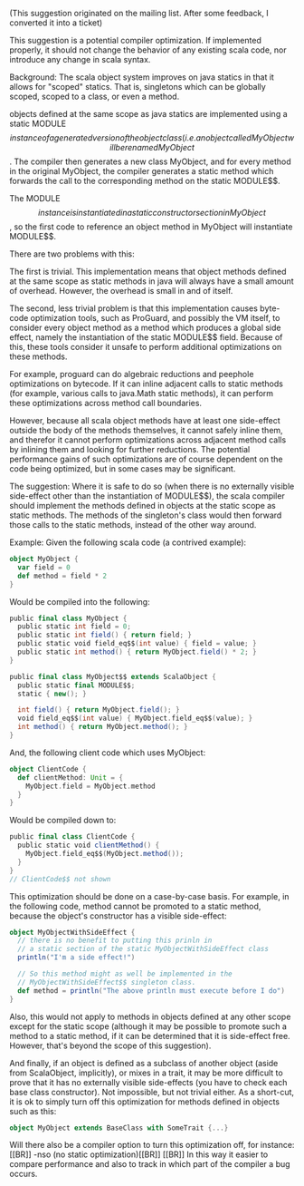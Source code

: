 (This suggestion originated on the mailing list. After some feedback, I converted it into a ticket)

This suggestion is a potential compiler optimization. If implemented properly, it should not change the behavior of any existing scala code, nor introduce any change in scala syntax. 

Background:
The scala object system improves on java statics in that it allows for "scoped" statics. That is, singletons which can be globally scoped, scoped to a class, or even a method. 

objects defined at the same scope as java statics are implemented using a static MODULE$$ instance of a generated version of the object class (i.e. an object called MyObject will be renamed MyObject$$. The compiler then generates a new class MyObject, and for every method in the original MyObject, the compiler generates a static method which forwards the call to the corresponding method on the static MODULE$$.

The MODULE$$ instance is instantiated in a static constructor section in MyObject$$, so the first code to reference an object method in MyObject will instantiate MODULE$$. 

There are two problems with this:

The first is trivial. This implementation means that object methods defined at the same scope as static methods in java will always have a small amount of overhead. However, the overhead is small in and of itself.

The second, less trivial problem is that this implementation causes byte-code optimization tools, such as ProGuard, and possibly the VM itself, to consider every object method as a method which produces a global side effect, namely the instantiation of the static MODULE$$ field. Because of this, these tools consider it unsafe to perform additional optimizations on these methods.

For example, proguard can do algebraic reductions and peephole optimizations on bytecode. If it can inline adjacent calls to static methods (for example, various calls to java.Math static methods), it can perform these optimizations across method call boundaries. 

However, because all scala object methods have at least one side-effect outside the body of the methods themselves, it cannot safely inline them, and therefor it cannot perform optimizations across adjacent method calls by inlining them and looking for further reductions. The potential performance gains of such optimizations are of course dependent on the code being optimized, but in some cases may be significant. 

The suggestion:
Where it is safe to do so (when there is no externally visible side-effect other than the instantiation of MODULE$$), the scala compiler should implement the methods defined in objects at the static scope as static methods. The methods of the singleton's class would then forward those calls to the static methods, instead of the other way around.

Example:
Given the following scala code (a contrived example):


```scala
object MyObject {
  var field = 0
  def method = field * 2
}
```


Would be compiled into the following:


```scala
public final class MyObject {
  public static int field = 0;
  public static int field() { return field; }
  public static void field_eq$$(int value) { field = value; }
  public static int method() { return MyObject.field() * 2; }
}

public final class MyObject$$ extends ScalaObject {
  public static final MODULE$$;
  static { new(); }

  int field() { return MyObject.field(); }
  void field_eq$$(int value) { MyObject.field_eq$$(value); }
  int method() { return MyObject.method(); }
}
```


And, the following client code which uses MyObject:

```scala
object ClientCode {
  def clientMethod: Unit = {
    MyObject.field = MyObject.method
  }
}
```


Would be compiled down to:


```scala
public final class ClientCode {
  public static void clientMethod() {
    MyObject.field_eq$$(MyObject.method());
  }
}
// ClientCode$$ not shown
```


This optimization should be done on a case-by-case basis. For example, in the following code, method cannot be promoted to a static method, because the object's constructor has a visible side-effect:


```scala
object MyObjectWithSideEffect {
  // there is no benefit to putting this prinln in
  // a static section of the static MyObjectWithSideEffect class
  println("I'm a side effect!")

  // So this method might as well be implemented in the
  // MyObjectWithSideEffect$$ singleton class.
  def method = println("The above println must execute before I do")
}
```


Also, this would not apply to methods in objects defined at any other scope except for the static scope (although it may be possible to promote such a method to a static method, if it can be determined that it is side-effect free. However, that's beyond the scope of this suggestion). 

And finally, if an object is defined as a subclass of another object (aside from ScalaObject, implicitly), or mixes in a trait, it may be more difficult to prove that it has no externally visible side-effects (you have to check each base class constructor). Not impossible, but not trivial either. As a short-cut, it is ok to simply turn off this optimization for methods defined in objects such as this:


```scala
object MyObject extends BaseClass with SomeTrait {...}
```

Will there also be a compiler option to turn this optimization off, for instance:[[BR]]
-nso (no static optimization)[[BR]]
[[BR]]
In this way it easier to compare performance and also to track in which part of the compiler a bug occurs.
